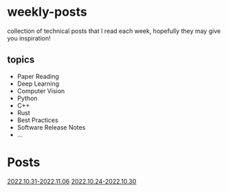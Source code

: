 # weekly-posts
collection of technical posts that I read each week, hopefully they may give you inspiration!

## topics
+ Paper Reading
+ Deep Learning
+ Computer Vision
+ Python
+ C++
+ Rust
+ Best Practices
+ Software Release Notes
+ ...

# Posts 
[2022.10.31-2022.11.06](./2022/2022.10.31-2022.11.06.md)
[2022.10.24-2022.10.30](./2022/2022.10.24-2022.10.30.md)
